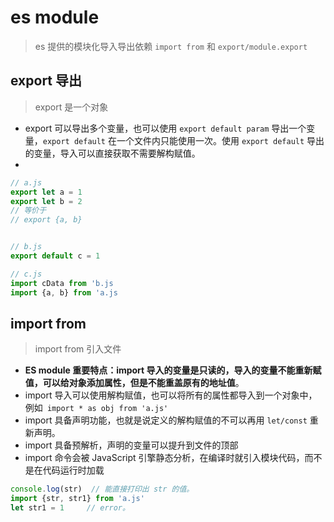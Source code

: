 # es module
> es 提供的模块化导入导出依赖 `import from` 和 `export/module.export`


## export 导出
> export 是一个对象
* export 可以导出多个变量，也可以使用 `export default param` 导出一个变量，`export default` 在一个文件内只能使用一次。使用 `export default` 导出的变量，导入可以直接获取不需要解构赋值。
* 
``` js
// a.js
export let a = 1
export let b = 2
// 等价于
// export {a, b}


// b.js
export default c = 1

// c.js
import cData from 'b.js
import {a, b} from 'a.js
```


## import from
> import from 引入文件
* **ES module 重要特点：import 导入的变量是只读的，导入的变量不能重新赋值，可以给对象添加属性，但是不能重盖原有的地址值**。 
* import 导入可以使用解构赋值，也可以将所有的属性都导入到一个对象中，例如` import * as obj from 'a.js'`
* import 具备声明功能，也就是说定义的解构赋值的不可以再用 `let/const` 重新声明。
* import 具备预解析，声明的变量可以提升到文件的顶部
* import 命令会被 JavaScript 引擎静态分析，在编译时就引入模块代码，而不是在代码运行时加载
``` js
console.log(str)  // 能直接打印出 str 的值。
import {str, str1} from 'a.js'
let str1 = 1     // error。
```
